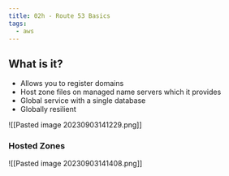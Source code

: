```yaml
---
title: 02h - Route 53 Basics
tags:
  - aws
---
```

## What is it?

- Allows you to register domains
- Host zone files on managed name servers which it provides
- Global service with a single database
- Globally resilient

![[Pasted image 20230903141229.png]]

### Hosted Zones

![[Pasted image 20230903141408.png]]